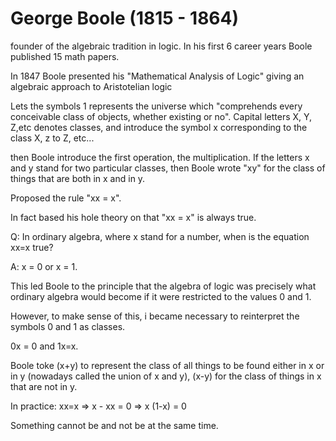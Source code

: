 # George Boole (1815 - 1864)

founder of the algebraic tradition in logic. In his first 6 career years Boole published
15 math papers.

In 1847 Boole presented his "Mathematical Analysis of Logic" giving an algebraic
approach to Aristotelian logic

Lets the symbols 1 represents the universe which "comprehends every conceivable class
of objects, whether existing or no". Capital letters X, Y, Z,etc denotes classes,
and introduce the symbol x corresponding to the class X, z to Z, etc...

then Boole introduce the first operation, the multiplication.
If the letters x and y stand for two particular classes, then Boole
wrote "xy" for the class of things that are both in x and in y.

Proposed the rule "xx = x".

In fact based his hole theory on that "xx = x" is always
true.

Q: In ordinary algebra, where x stand for a number, when is
the equation xx=x true?

A: x = 0 or x = 1.

This led Boole to the principle that the algebra
of logic was precisely what ordinary algebra would become
if it were restricted to the values 0 and 1.

However, to make sense of this, i became necessary to reinterpret the symbols
0 and 1 as classes.

0x = 0 and 1x=x.

Boole toke (x+y) to represent the class of all things to be
found either in x or in y (nowadays called the union of x and y),
(x-y) for the class of things in x that are not in y.

In practice:
xx=x => x - xx = 0 => x (1-x) = 0

Something cannot be and not be at the same time.
